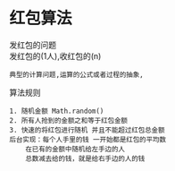 # 红包算法  
发红包的问题  
    发红包的(1人),收红包的(n)  

    典型的计算问题,运算的公式或者过程的抽象,  

算法规则  
    
    1. 随机金额 Math.random()  
    2. 所有人抢到的金额之和等于红包金额  
    3. 快速的将红包进行随机 并且不能超过红包总金额
    后台实现：每个人手里的钱 一开始都是红包的平均数  
        在已有的金额中随机给左手边的人
        总数减去给的钱，就是给右手边的人的钱
